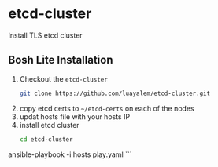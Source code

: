 # etcd-cluster
Install TLS etcd cluster
## Bosh Lite Installation
1. Checkout the `etcd-cluster`
	```bash
	git clone https://github.com/luayalem/etcd-cluster.git
	```
2. copy etcd certs to `~/etcd-certs` on each of the nodes
3. updat hosts file with your hosts IP
3. install etcd cluster
	```bash
	cd etcd-cluster
  ansible-playbook -i hosts play.yaml
	```
